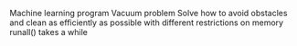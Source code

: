 Machine learning program Vacuum problem
Solve how to avoid obstacles and clean as efficiently as possible with different restrictions on memory
runall() takes a while

